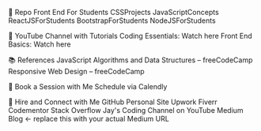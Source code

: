 📁 Repo
Front End For Students
CSSProjects
JavaScriptConcepts
ReactJSForStudents
BootstrapForStudents
NodeJSForStudents

🎥 YouTube Channel with Tutorials
Coding Essentials: Watch here
Front End Basics: Watch here

📚 References
JavaScript Algorithms and Data Structures – freeCodeCamp
Responsive Web Design – freeCodeCamp

📅 Book a Session with Me
Schedule via Calendly

💼 Hire and Connect with Me
GitHub
Personal Site
Upwork
Fiverr
Codementor
Stack Overflow
Jay's Coding Channel on YouTube
Medium Blog ← replace this with your actual Medium URL
